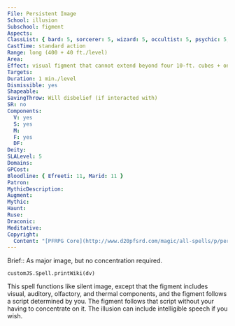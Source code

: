 ```yaml
---
File: Persistent Image
School: illusion
Subschool: figment
Aspects: 
ClassList: { bard: 5, sorcerer: 5, wizard: 5, occultist: 5, psychic: 5, mesmerist: 5, medium: 4 }
CastTime: standard action
Range: long (400 + 40 ft./level)
Area: 
Effect: visual figment that cannot extend beyond four 10-ft. cubes + one 10-ft. cube/level (S)
Targets: 
Duration: 1 min./level
Dismissible: yes
Shapeable: 
SavingThrow: Will disbelief (if interacted with)
SR: no
Components:
  V: yes
  S: yes
  M: 
  F: yes
  DF: 
Deity: 
SLALevel: 5
Domains: 
GPCost: 
Bloodline: { Efreeti: 11, Marid: 11 }
Patron: 
MythicDescription: 
Augment: 
Mythic: 
Haunt: 
Ruse: 
Draconic: 
Meditative: 
Copyright:
  Content: "[PFRPG Core](http://www.d20pfsrd.com/magic/all-spells/p/persistent-image)"
---
```

Brief:: As major image, but no concentration required.

```dataviewjs
customJS.Spell.printWiki(dv)
```

This spell functions like silent image, except that the figment includes visual, auditory, olfactory, and thermal components, and the figment follows a script determined by you. The figment follows that script without your having to concentrate on it. The illusion can include intelligible speech if you wish.
